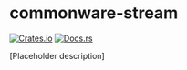 # commonware-stream

[![Crates.io](https://img.shields.io/crates/v/commonware-stream.svg)](https://crates.io/crates/commonware-stream)
[![Docs.rs](https://docs.rs/commonware-stream/badge.svg)](https://docs.rs/commonware-stream)

[Placeholder description]